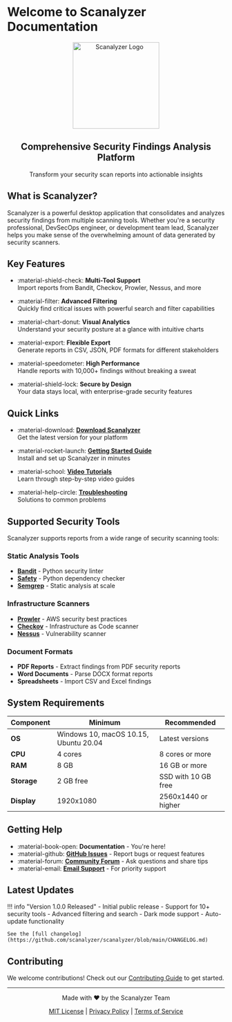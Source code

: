 # Welcome to Scanalyzer Documentation

<div align="center">
  <img src="images/logo.png" alt="Scanalyzer Logo" width="200">
  <h2>Comprehensive Security Findings Analysis Platform</h2>
  <p>Transform your security scan reports into actionable insights</p>
</div>

## What is Scanalyzer?

Scanalyzer is a powerful desktop application that consolidates and analyzes security findings from multiple scanning tools. Whether you're a security professional, DevSecOps engineer, or development team lead, Scanalyzer helps you make sense of the overwhelming amount of data generated by security scanners.

## Key Features

<div class="grid cards" markdown>

- :material-shield-check: **Multi-Tool Support**  
  Import reports from Bandit, Checkov, Prowler, Nessus, and more

- :material-filter: **Advanced Filtering**  
  Quickly find critical issues with powerful search and filter capabilities

- :material-chart-donut: **Visual Analytics**  
  Understand your security posture at a glance with intuitive charts

- :material-export: **Flexible Export**  
  Generate reports in CSV, JSON, PDF formats for different stakeholders

- :material-speedometer: **High Performance**  
  Handle reports with 10,000+ findings without breaking a sweat

- :material-shield-lock: **Secure by Design**  
  Your data stays local, with enterprise-grade security features

</div>

## Quick Links

<div class="grid cards" markdown>

- :material-download: **[Download Scanalyzer](https://github.com/scanalyzer/scanalyzer/releases)**  
  Get the latest version for your platform

- :material-rocket-launch: **[Getting Started Guide](user-guide/getting-started/installation.md)**  
  Install and set up Scanalyzer in minutes

- :material-school: **[Video Tutorials](user-guide/tutorials/index.md)**  
  Learn through step-by-step video guides

- :material-help-circle: **[Troubleshooting](user-guide/troubleshooting/common-issues.md)**  
  Solutions to common problems

</div>

## Supported Security Tools

Scanalyzer supports reports from a wide range of security scanning tools:

### Static Analysis Tools
- **[Bandit](user-guide/integrations/bandit.md)** - Python security linter
- **[Safety](user-guide/integrations/safety.md)** - Python dependency checker
- **[Semgrep](user-guide/integrations/semgrep.md)** - Static analysis at scale

### Infrastructure Scanners
- **[Prowler](user-guide/integrations/prowler.md)** - AWS security best practices
- **[Checkov](user-guide/integrations/checkov.md)** - Infrastructure as Code scanner
- **[Nessus](user-guide/integrations/nessus.md)** - Vulnerability scanner

### Document Formats
- **PDF Reports** - Extract findings from PDF security reports
- **Word Documents** - Parse DOCX format reports
- **Spreadsheets** - Import CSV and Excel findings

## System Requirements

| Component | Minimum | Recommended |
|-----------|---------|-------------|
| **OS** | Windows 10, macOS 10.15, Ubuntu 20.04 | Latest versions |
| **CPU** | 4 cores | 8 cores or more |
| **RAM** | 8 GB | 16 GB or more |
| **Storage** | 2 GB free | SSD with 10 GB free |
| **Display** | 1920x1080 | 2560x1440 or higher |

## Getting Help

- :material-book-open: **Documentation** - You're here!
- :material-github: **[GitHub Issues](https://github.com/scanalyzer/scanalyzer/issues)** - Report bugs or request features
- :material-forum: **[Community Forum](https://forum.scanalyzer.app)** - Ask questions and share tips
- :material-email: **[Email Support](mailto:support@scanalyzer.app)** - For priority support

## Latest Updates

!!! info "Version 1.0.0 Released"
    - Initial public release
    - Support for 10+ security tools
    - Advanced filtering and search
    - Dark mode support
    - Auto-update functionality
    
    See the [full changelog](https://github.com/scanalyzer/scanalyzer/blob/main/CHANGELOG.md)

## Contributing

We welcome contributions! Check out our [Contributing Guide](developer-guide/contributing.md) to get started.

---

<div align="center">
  <p>Made with ❤️ by the Scanalyzer Team</p>
  <p><a href="https://github.com/scanalyzer/scanalyzer/blob/main/LICENSE">MIT License</a> | <a href="https://scanalyzer.app/privacy">Privacy Policy</a> | <a href="https://scanalyzer.app/terms">Terms of Service</a></p>
</div>
